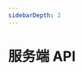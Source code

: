 ```yaml
---
sidebarDepth: 2
---
```


# 服务端 API

<!-- ## 添加前端入口文件

你可以使用 `console.addEntry()` 方法添加入口文件。下面是一个例子：

```js title="my-plugin.js"
const { resolve } = require(path)

module.exports = (ctx) => {
  ctx.using('console', (ctx) => {
    ctx.console.addEntry(resolve(__dirname, 'client-entry.js'))
  })
}
```

```js title="client-entry.js"
console.log(window) // 你现在可以操作客户端了！
```

## 调试模式 <Badge text="beta" type="warning"/>

调试模式将允许你使用 SFC, HMR 等特性，便于开发自己的功能。

```js title="src/index.js"
const { resolve } = require(path)

module.exports = (ctx) => {
  // 这个方法可以确保其中的内容仅当 console 插件被载入时调用
  // 即使使用者没有安装 koishi-plugin-webui，你的插件也不会因此而报错
  ctx.using('console', (ctx) => {
    // 生产环境和开发环境使用不同的入口文件
    ctx.console.addEntry(ctx.console.config.devMode
      ? resolve(__dirname, '../client/index.ts')
      : resolve(__dirname, '../dist/index.js'))
  })
}
```

```js title="client/index.ts"
// 支持 typescript 和 esmodule，同时这里也有类型标注
import { router } from 'koishi-plugin-console/client'
import MyPage from './my-page.vue'

router.addRoute({
  path: '/my-page',
  name: '扩展页面',
  component: MyPage,
})
``` -->
